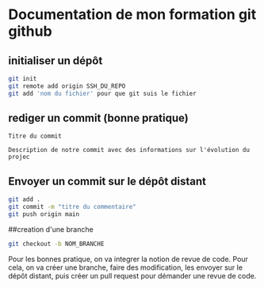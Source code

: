 # Documentation de mon formation git github

## initialiser un dépôt

```bash
git init
git remote add origin SSH_DU_REPO
git add 'nom du fichier' pour que git suis le fichier
```

## rediger un commit (bonne pratique)

```
Titre du commit

Description de notre commit avec des informations sur l'évolution du projec
```

## Envoyer un commit sur le dépôt distant

```bash
git add .
git commit -m "titre du commentaire"
git push origin main
```

##creation d'une branche

```bash
git checkout -b NOM_BRANCHE
```

Pour les bonnes pratique, on va integrer la notion de revue de code. Pour cela, on va créer une branche, faire des modification,
les envoyer sur le dépôt distant, puis créer un pull request pour démander une revue de code.